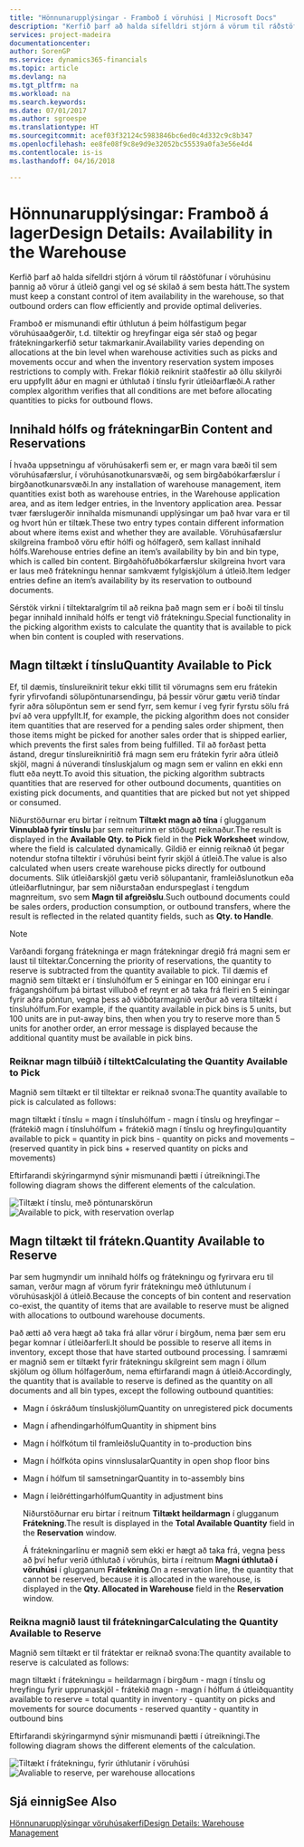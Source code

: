 ```yaml
---
title: "Hönnunarupplýsingar - Framboð í vöruhúsi | Microsoft Docs"
description: "Kerfið þarf að halda sífelldri stjórn á vörum til ráðstöfunar í vöruhúsinu þannig að vörur á útleið gangi vel og sé skilað á sem besta hátt."
services: project-madeira
documentationcenter: 
author: SorenGP
ms.service: dynamics365-financials
ms.topic: article
ms.devlang: na
ms.tgt_pltfrm: na
ms.workload: na
ms.search.keywords: 
ms.date: 07/01/2017
ms.author: sgroespe
ms.translationtype: HT
ms.sourcegitcommit: acef03f32124c5983846bc6ed0c4d332c9c8b347
ms.openlocfilehash: ee8fe08f9c8e9d9e32052bc55539a0fa3e56e4d4
ms.contentlocale: is-is
ms.lasthandoff: 04/16/2018

---
```

# <a name="design-details-availability-in-the-warehouse"></a><span data-ttu-id="6468d-103">Hönnunarupplýsingar: Framboð á lager</span><span class="sxs-lookup"><span data-stu-id="6468d-103">Design Details: Availability in the Warehouse</span></span>
<span data-ttu-id="6468d-104">Kerfið þarf að halda sífelldri stjórn á vörum til ráðstöfunar í vöruhúsinu þannig að vörur á útleið gangi vel og sé skilað á sem besta hátt.</span><span class="sxs-lookup"><span data-stu-id="6468d-104">The system must keep a constant control of item availability in the warehouse, so that outbound orders can flow efficiently and provide optimal deliveries.</span></span>  

 <span data-ttu-id="6468d-105">Framboð er mismunandi eftir úthlutun á þeim hólfastigum þegar vöruhúsaaðgerðir, t.d. tiltektir og hreyfingar eiga sér stað og þegar frátekningarkerfið setur takmarkanir.</span><span class="sxs-lookup"><span data-stu-id="6468d-105">Availability varies depending on allocations at the bin level when warehouse activities such as picks and movements occur and when the inventory reservation system imposes restrictions to comply with.</span></span> <span data-ttu-id="6468d-106">Frekar flókið reiknirit staðfestir að öllu skilyrði eru uppfyllt áður en magni er úthlutað í tínslu fyrir útleiðarflæði.</span><span class="sxs-lookup"><span data-stu-id="6468d-106">A rather complex algorithm verifies that all conditions are met before allocating quantities to picks for outbound flows.</span></span>  

## <a name="bin-content-and-reservations"></a><span data-ttu-id="6468d-107">Innihald hólfs og frátekningar</span><span class="sxs-lookup"><span data-stu-id="6468d-107">Bin Content and Reservations</span></span>  
 <span data-ttu-id="6468d-108">Í hvaða uppsetningu af vöruhúsakerfi sem er, er magn vara bæði til sem vöruhúsafærslur, í vöruhúsanotkunarsvæði, og sem birgðabókarfærslur í birgðanotkunarsvæði.</span><span class="sxs-lookup"><span data-stu-id="6468d-108">In any installation of warehouse management, item quantities exist both as warehouse entries, in the Warehouse application area, and as item ledger entries, in the Inventory application area.</span></span> <span data-ttu-id="6468d-109">Þessar tvær færslugerðir innihalda mismunandi upplýsingar um það hvar vara er til og hvort hún er tiltæk.</span><span class="sxs-lookup"><span data-stu-id="6468d-109">These two entry types contain different information about where items exist and whether they are available.</span></span> <span data-ttu-id="6468d-110">Vöruhúsafærslur skilgreina framboð vöru eftir hólfi og hólfagerð, sem kallast innihald hólfs.</span><span class="sxs-lookup"><span data-stu-id="6468d-110">Warehouse entries define an item’s availability by bin and bin type, which is called bin content.</span></span> <span data-ttu-id="6468d-111">Birgðahöfuðbókarfærslur skilgreina hvort vara er laus með frátekningu hennar samkvæmt fylgiskjölum á útleið.</span><span class="sxs-lookup"><span data-stu-id="6468d-111">Item ledger entries define an item’s availability by its reservation to outbound documents.</span></span>  

 <span data-ttu-id="6468d-112">Sérstök virkni í tiltektaralgrím til að reikna það magn sem er í boði til tínslu þegar innihald innihald hólfs er tengt við frátekningu.</span><span class="sxs-lookup"><span data-stu-id="6468d-112">Special functionality in the picking algorithm exists to calculate the quantity that is available to pick when bin content is coupled with reservations.</span></span>  

## <a name="quantity-available-to-pick"></a><span data-ttu-id="6468d-113">Magn tiltækt í tínslu</span><span class="sxs-lookup"><span data-stu-id="6468d-113">Quantity Available to Pick</span></span>  
 <span data-ttu-id="6468d-114">Ef, til dæmis, tínslureiknirit tekur ekki tillit til vörumagns sem eru frátekin fyrir yfirvofandi sölupöntunarsendingu, þá þessir vörur gætu verið tíndar fyrir aðra sölupöntun sem er send fyrr, sem kemur í veg fyrir fyrstu sölu frá því að vera uppfyllt.</span><span class="sxs-lookup"><span data-stu-id="6468d-114">If, for example, the picking algorithm does not consider item quantities that are reserved for a pending sales order shipment, then those items might be picked for another sales order that is shipped earlier, which prevents the first sales from being fulfilled.</span></span> <span data-ttu-id="6468d-115">Til að forðast þetta ástand, dregur tínslureikniritið frá magn sem eru frátekin fyrir aðra útleið skjöl, magni á núverandi tínsluskjalum og magn sem er valinn en ekki enn flutt eða neytt.</span><span class="sxs-lookup"><span data-stu-id="6468d-115">To avoid this situation, the picking algorithm subtracts quantities that are reserved for other outbound documents, quantities on existing pick documents, and quantities that are picked but not yet shipped or consumed.</span></span>  

 <span data-ttu-id="6468d-116">Niðurstöðurnar eru birtar í reitnum **Tiltækt magn að tína** í glugganum **Vinnublað fyrir tínslu** þar sem reiturinn er stöðugt reiknaður.</span><span class="sxs-lookup"><span data-stu-id="6468d-116">The result is displayed in the **Available Qty. to Pick** field in the **Pick Worksheet** window, where the field is calculated dynamically.</span></span> <span data-ttu-id="6468d-117">Gildið er einnig reiknað út þegar notendur stofna tiltektir í vöruhúsi beint fyrir skjöl á útleið.</span><span class="sxs-lookup"><span data-stu-id="6468d-117">The value is also calculated when users create warehouse picks directly for outbound documents.</span></span> <span data-ttu-id="6468d-118">Slík útleiðarskjöl gætu verið sölupantanir, framleiðslunotkun eða útleiðarflutningur, þar sem niðurstaðan endurspeglast í tengdum magnreitum, svo sem **Magn til afgreiðslu**.</span><span class="sxs-lookup"><span data-stu-id="6468d-118">Such outbound documents could be sales orders, production consumption, or outbound transfers, where the result is reflected in the related quantity fields, such as **Qty. to Handle**.</span></span>  

> [!NOTE]  
>  <span data-ttu-id="6468d-119">Varðandi forgang frátekninga er magn frátekningar dregið frá magni sem er laust til tiltektar.</span><span class="sxs-lookup"><span data-stu-id="6468d-119">Concerning the priority of reservations, the quantity to reserve is subtracted from the quantity available to pick.</span></span> <span data-ttu-id="6468d-120">Til dæmis ef magnið sem tiltækt er í tínsluhólfum er 5 einingar en 100 einingar eru í frágangshólfum þá birtast villuboð ef reynt er að taka frá fleiri en 5 einingar fyrir aðra pöntun, vegna þess að viðbótarmagnið verður að vera tiltækt í tínsluhólfum.</span><span class="sxs-lookup"><span data-stu-id="6468d-120">For example, if the quantity available in pick bins is 5 units, but 100 units are in put-away bins, then when you try to reserve more than 5 units for another order, an error message is displayed because the additional quantity must be available in pick bins.</span></span>  

### <a name="calculating-the-quantity-available-to-pick"></a><span data-ttu-id="6468d-121">Reiknar magn tilbúið í tiltekt</span><span class="sxs-lookup"><span data-stu-id="6468d-121">Calculating the Quantity Available to Pick</span></span>  
 <span data-ttu-id="6468d-122">Magnið sem tiltækt er til tiltektar er reiknað svona:</span><span class="sxs-lookup"><span data-stu-id="6468d-122">The quantity available to pick is calculated as follows:</span></span>  

 <span data-ttu-id="6468d-123">magn tiltækt í tínslu = magn í tínsluhólfum - magn í tínslu og hreyfingar – (frátekið magn í tínsluhólfum + frátekið magn í tínslu og hreyfingu)</span><span class="sxs-lookup"><span data-stu-id="6468d-123">quantity available to pick = quantity in pick bins - quantity on picks and movements – (reserved quantity in pick bins + reserved quantity on picks and movements)</span></span>  

 <span data-ttu-id="6468d-124">Eftirfarandi skýringarmynd sýnir mismunandi þætti í útreikningi.</span><span class="sxs-lookup"><span data-stu-id="6468d-124">The following diagram shows the different elements of the calculation.</span></span>  

 <span data-ttu-id="6468d-125">![Tiltækt í tínslu, með pöntunarskörun](media/design_details_warehouse_management_availability_2.png "design_details_warehouse_management_availability_2")</span><span class="sxs-lookup"><span data-stu-id="6468d-125">![Available to pick, with reservation overlap](media/design_details_warehouse_management_availability_2.png "design_details_warehouse_management_availability_2")</span></span>  

## <a name="quantity-available-to-reserve"></a><span data-ttu-id="6468d-126">Magn tiltækt til frátekn.</span><span class="sxs-lookup"><span data-stu-id="6468d-126">Quantity Available to Reserve</span></span>  
 <span data-ttu-id="6468d-127">Þar sem hugmyndir um innihald hólfs og frátekningu og fyrirvara eru til saman, verður magn af vörum fyrir frátekningu með úthlutunum í vöruhúsaskjöl á útleið.</span><span class="sxs-lookup"><span data-stu-id="6468d-127">Because the concepts of bin content and reservation co-exist, the quantity of items that are available to reserve must be aligned with allocations to outbound warehouse documents.</span></span>  

 <span data-ttu-id="6468d-128">Það ætti að vera hægt að taka frá allar vörur í birgðum, nema þær sem eru þegar komnar í útleiðarferli.</span><span class="sxs-lookup"><span data-stu-id="6468d-128">It should be possible to reserve all items in inventory, except those that have started outbound processing.</span></span> <span data-ttu-id="6468d-129">Í samræmi er magnið sem er tiltækt fyrir frátekningu skilgreint sem magn í öllum skjölum og öllum hólfagerðum, nema eftirfarandi magn á útleið:</span><span class="sxs-lookup"><span data-stu-id="6468d-129">Accordingly, the quantity that is available to reserve is defined as the quantity on all documents and all bin types, except the following outbound quantities:</span></span>  

- <span data-ttu-id="6468d-130">Magn í óskráðum tínsluskjölum</span><span class="sxs-lookup"><span data-stu-id="6468d-130">Quantity on unregistered pick documents</span></span>  
- <span data-ttu-id="6468d-131">Magn í afhendingarhólfum</span><span class="sxs-lookup"><span data-stu-id="6468d-131">Quantity in shipment bins</span></span>  
- <span data-ttu-id="6468d-132">Magn í hólfkótum til framleiðslu</span><span class="sxs-lookup"><span data-stu-id="6468d-132">Quantity in to-production bins</span></span>  
- <span data-ttu-id="6468d-133">Magn í hólfkóta opins vinnslusalar</span><span class="sxs-lookup"><span data-stu-id="6468d-133">Quantity in open shop floor bins</span></span>  
- <span data-ttu-id="6468d-134">Magn í hólfum til samsetningar</span><span class="sxs-lookup"><span data-stu-id="6468d-134">Quantity in to-assembly bins</span></span>  
- <span data-ttu-id="6468d-135">Magn í leiðréttingarhólfum</span><span class="sxs-lookup"><span data-stu-id="6468d-135">Quantity in adjustment bins</span></span>  

  <span data-ttu-id="6468d-136">Niðurstöðurnar eru birtar í reitnum **Tiltækt heildarmagn** í glugganum **Frátekning**.</span><span class="sxs-lookup"><span data-stu-id="6468d-136">The result is displayed in the **Total Available Quantity** field in the **Reservation** window.</span></span>  

  <span data-ttu-id="6468d-137">Á frátekningarlínu er magnið sem ekki er hægt að taka frá, vegna þess að því hefur verið úthlutað í vöruhús, birta í reitnum **Magni úthlutað í vöruhúsi** í glugganum **Frátekning**.</span><span class="sxs-lookup"><span data-stu-id="6468d-137">On a reservation line, the quantity that cannot be reserved, because it is allocated in the warehouse, is displayed in the **Qty. Allocated in Warehouse** field in the **Reservation** window.</span></span>  

### <a name="calculating-the-quantity-available-to-reserve"></a><span data-ttu-id="6468d-138">Reikna magnið laust til frátekningar</span><span class="sxs-lookup"><span data-stu-id="6468d-138">Calculating the Quantity Available to Reserve</span></span>  
 <span data-ttu-id="6468d-139">Magnið sem tiltækt er til frátektar er reiknað svona:</span><span class="sxs-lookup"><span data-stu-id="6468d-139">The quantity available to reserve is calculated as follows:</span></span>  

 <span data-ttu-id="6468d-140">magn tiltækt í frátekningu = heildarmagn í birgðum - magn í tínslu og hreyfingu fyrir upprunaskjöl - frátekið magn - magn í hólfum á útleið</span><span class="sxs-lookup"><span data-stu-id="6468d-140">quantity available to reserve = total quantity in inventory - quantity on picks and movements for source documents - reserved quantity - quantity in outbound bins</span></span>  

 <span data-ttu-id="6468d-141">Eftirfarandi skýringarmynd sýnir mismunandi þætti í útreikningi.</span><span class="sxs-lookup"><span data-stu-id="6468d-141">The following diagram shows the different elements of the calculation.</span></span>  

 <span data-ttu-id="6468d-142">![Tiltækt í frátekningu, fyrir úthlutanir í vöruhúsi](media/design_details_warehouse_management_availability_3.png "design_details_warehouse_management_availability_3")</span><span class="sxs-lookup"><span data-stu-id="6468d-142">![Avaliable to reserve, per warehouse allocations](media/design_details_warehouse_management_availability_3.png "design_details_warehouse_management_availability_3")</span></span>  

## <a name="see-also"></a><span data-ttu-id="6468d-143">Sjá einnig</span><span class="sxs-lookup"><span data-stu-id="6468d-143">See Also</span></span>  
 [<span data-ttu-id="6468d-144">Hönnunarupplýsingar vöruhúsakerfi</span><span class="sxs-lookup"><span data-stu-id="6468d-144">Design Details: Warehouse Management</span></span>](design-details-warehouse-management.md)


